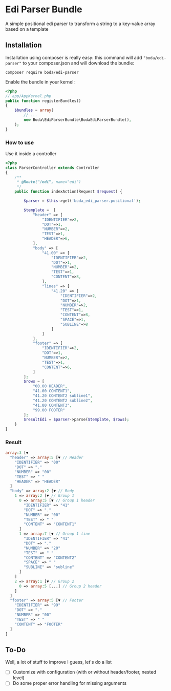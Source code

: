Edi Parser Bundle
================

A simple positional edi parser to transform a string to a key-value array based on a template

## Installation

Installation using composer is really easy: this command will add `"boda/edi-parser"` to your composer.json
and will download the bundle:

	composer require boda/edi-parser

Enable the bundle in your kernel:
```php
<?php
// app/AppKernel.php
public function registerBundles()
{
	$bundles = array(
		// ...
		new Boda\EdiParserBundle\BodaEdiParserBundle(),
	);
}
```

### How to use
Use it inside a controller

```php
<?php
class ParserController extends Controller
{
    /**
     * @Route("/edi", name="edi")
     */
    public function indexAction(Request $request) {

        $parser = $this->get('boda_edi_parser.positional');

        $template =  [
            "header" => [
                "IDENTIFIER"=>2,
                "DOT"=>1,
                "NUMBER"=>2,
                "TEST"=>1,
                "HEADER"=>6,
            ],
            "body" => [
                "41.00" => [
                    "IDENTIFIER"=>2,
                    "DOT"=>1,
                    "NUMBER"=>2,
                    "TEST"=>1,
                    "CONTENT"=>8,
                ],
                "lines" => [
                    "41.20" => [
                        "IDENTIFIER"=>2,
                        "DOT"=>1,
                        "NUMBER"=>2,
                        "TEST"=>1,
                        "CONTENT"=>8,
                        "SPACE"=>1,
                        "SUBLINE"=>8
                    ]
                ]
            ],
            "footer" => [
                "IDENTIFIER"=>2,
                "DOT"=>1,
                "NUMBER"=>2,
                "TEST"=>1,
                "CONTENT"=>6,
            ]
        ];
        $rows = [
            "00.00 HEADER",
            "41.00 CONTENT1",
            "41.20 CONTENT2 subline1",
            "41.20 CONTENT2 subline2",
            "41.00 CONTENT3",
            "99.00 FOOTER"
        ];
        $resultEdi = $parser->parse($template, $rows);
    }
}
```

### Result
```php
array:3 [▼
  "header" => array:5 [▼ // Header
    "IDENTIFIER" => "00"
    "DOT" => "."
    "NUMBER" => "00"
    "TEST" => " "
    "HEADER" => "HEADER"
  ]
  "body" => array:2 [▼ // Body
    1 => array:2 [▼ // Group 1
      0 => array:5 [▼ // Group 1 header
        "IDENTIFIER" => "41"
        "DOT" => "."
        "NUMBER" => "00"
        "TEST" => " "
        "CONTENT" => "CONTENT1"
      ]
      1 => array:7 [▼ // Group 1 line
        "IDENTIFIER" => "41"
        "DOT" => "."
        "NUMBER" => "20"
        "TEST" => " "
        "CONTENT" => "CONTENT2"
        "SPACE" => " "
        "SUBLINE" => "subline"
      ]
    ]
    2 => array:1 [▼ // Group 2
      0 => array:5 [...] // Group 2 header
    ]
  ]
  "footer" => array:5 [▼ // Footer
    "IDENTIFIER" => "99"
    "DOT" => "."
    "NUMBER" => "00"
    "TEST" => " "
    "CONTENT" => "FOOTER"
  ]
]
```

## To-Do
Well, a lot of stuff to improve I guess, let's do a list

- [ ] Customize with configuration (with or without header/footer, nested level)
- [ ] Do some proper error handling for missing arguments
